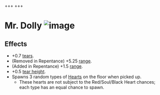 +++
+++

 # Mr. Dolly ![image](/image/Mr._Dolly.png) 

Effects
---------


* +0.7 [tears](/wiki/Tears "Tears").
* (Removed in Repentance) +5.25 [range](/wiki/Range "Range").
* (Added in Repentance) +1.5 [range](/wiki/Range "Range").
* +0.5 [tear height](/wiki/Tear_height "Tear height").
* Spawns 3 random types of [Hearts](/wiki/Hearts "Hearts") on the floor when picked up.
	+ These hearts are not subject to the Red/Soul/Black Heart chances; each type has an equal chance to spawn.


